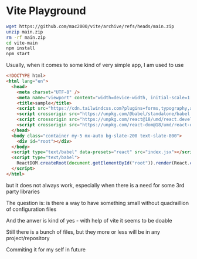 # Vite Playground

```bash
wget https://github.com/mac2000/vite/archive/refs/heads/main.zip
unzip main.zip
rm -rf main.zip
cd vite-main
npm install
npm start
```

Usually, when it comes to some kind of very simple app, I am used to use

```html
<!DOCTYPE html>
<html lang="en">
  <head>
    <meta charset="UTF-8" />
    <meta name="viewport" content="width=device-width, initial-scale=1.0" />
    <title>sample</title>
    <script src="https://cdn.tailwindcss.com?plugins=forms,typography,aspect-ratio,container-queries"></script>
    <script crossorigin src="https://unpkg.com/@babel/standalone/babel.js"></script>
    <script crossorigin src="https://unpkg.com/react@18/umd/react.development.js"></script>
    <script crossorigin src="https://unpkg.com/react-dom@18/umd/react-dom.development.js"></script>
  </head>
  <body class="container my-5 mx-auto bg-slate-200 text-slate-800">
    <div id="root"></div>
  </body>
  <script type="text/babel" data-presets="react" src="index.jsx"></script>
  <script type="text/babel">
    ReactDOM.createRoot(document.getElementById("root")).render(React.createElement(App));
  </script>
</html>
```

but it does not always work, especially when there is a need for some 3rd party libraries

The question is: is there a way to have something small without quadraillion of configuration files

And the anwer is kind of yes - with help of vite it seems to be doable

Still there is a bunch of files, but they more or less will be in any project/repository

Commiting it for my self in future
